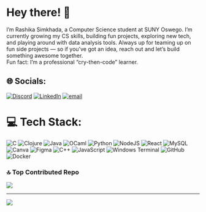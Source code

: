 # Hey there! 👋
I’m Rashika Simkhada, a Computer Science student at SUNY Oswego. I’m currently growing my CS skills, building fun projects, exploring new tech, and playing around with data analysis tools. Always up for teaming up on fun side projects — so if you’ve got an idea, reach out and let’s build something awesome together.
<br>Fun fact: I’m a professional “cry-then-code” learner.


## 🌐 Socials:
[![Discord](https://img.shields.io/badge/Discord-%237289DA.svg?logo=discord&logoColor=white)](https://discord.gg/ayy33grU) [![LinkedIn](https://img.shields.io/badge/LinkedIn-%230077B5.svg?logo=linkedin&logoColor=white)](https://linkedin.com/in/rashika-simkhada-3804b12ab) [![email](https://img.shields.io/badge/Email-D14836?logo=gmail&logoColor=white)](mailto:rashikasimkhada@gmail.com) 

# 💻 Tech Stack:
![C](https://img.shields.io/badge/c-%2300599C.svg?style=for-the-badge&logo=c&logoColor=white) ![Clojure](https://img.shields.io/badge/Clojure-%23Clojure.svg?style=for-the-badge&logo=Clojure&logoColor=Clojure) ![Java](https://img.shields.io/badge/java-%23ED8B00.svg?style=for-the-badge&logo=openjdk&logoColor=white) ![OCaml](https://img.shields.io/badge/OCaml-%23E98407.svg?style=for-the-badge&logo=ocaml&logoColor=white) ![Python](https://img.shields.io/badge/python-3670A0?style=for-the-badge&logo=python&logoColor=ffdd54) ![NodeJS](https://img.shields.io/badge/node.js-6DA55F?style=for-the-badge&logo=node.js&logoColor=white) ![React](https://img.shields.io/badge/react-%2320232a.svg?style=for-the-badge&logo=react&logoColor=%2361DAFB) ![MySQL](https://img.shields.io/badge/mysql-4479A1.svg?style=for-the-badge&logo=mysql&logoColor=white) ![Canva](https://img.shields.io/badge/Canva-%2300C4CC.svg?style=for-the-badge&logo=Canva&logoColor=white) ![Figma](https://img.shields.io/badge/figma-%23F24E1E.svg?style=for-the-badge&logo=figma&logoColor=white) ![C++](https://img.shields.io/badge/c++-%2300599C.svg?style=for-the-badge&logo=c%2B%2B&logoColor=white) ![JavaScript](https://img.shields.io/badge/javascript-%23323330.svg?style=for-the-badge&logo=javascript&logoColor=%23F7DF1E) ![Windows Terminal](https://img.shields.io/badge/Windows%20Terminal-%234D4D4D.svg?style=for-the-badge&logo=windows-terminal&logoColor=white) ![GitHub](https://img.shields.io/badge/github-%23121011.svg?style=for-the-badge&logo=github&logoColor=white) ![Docker](https://img.shields.io/badge/docker-%230db7ed.svg?style=for-the-badge&logo=docker&logoColor=white)


### 🔝 Top Contributed Repo
![](https://github-contributor-stats.vercel.app/api?username=rasz77&limit=5&theme=blue-green&combine_all_yearly_contributions=true)

---
[![](https://visitcount.itsvg.in/api?id=rasz77&icon=0&color=0)](https://visitcount.itsvg.in)

<!-- Proudly created with GPRM ( https://gprm.itsvg.in ) -->
